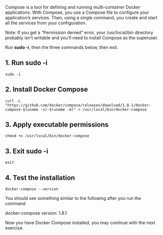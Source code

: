 Compose is a tool for defining and running multi-container Docker applications. With Compose, you use a Compose file to configure your application’s services. Then, using a single command, you create and start all the services from your configuration.

Note: If you get a “Permission denied” error, your /usr/local/bin directory probably isn’t writable and you’ll need to install Compose as the superuser. 

Run **sudo -i**, then the three commands below, then exit.

## 1. Run sudo -i
```
sudo -i
```

## 2. Install Docker Compose
```
curl -L "https://github.com/docker/compose/releases/download/1.8.1/docker-compose-$(uname -s)-$(uname -m)" > /usr/local/bin/docker-compose
```

## 3. Apply executable permissions
```
chmod +x /usr/local/bin/docker-compose
```
## 3. Exit sudo -i
```
exit
```

## 4. Test the installation
```
docker-compose --version
```

You should see something similar to the following after you run the command

docker-compose version: 1.8.1


Now you have Docker Compose installed, you may continue with the next exercise.
